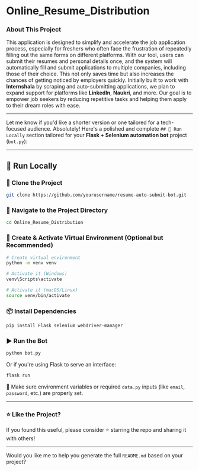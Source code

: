 # Online_Resume_Distribution

### About This Project

This application is designed to simplify and accelerate the job application process, especially for freshers who often face the frustration of repeatedly filling out the same forms on different platforms. With our tool, users can submit their resumes and personal details once, and the system will automatically fill and submit applications to multiple companies, including those of their choice. This not only saves time but also increases the chances of getting noticed by employers quickly. Initially built to work with **Internshala** by scraping and auto-submitting applications, we plan to expand support for platforms like **LinkedIn**, **Naukri**, and more. Our goal is to empower job seekers by reducing repetitive tasks and helping them apply to their dream roles with ease.

---

Let me know if you'd like a shorter version or one tailored for a tech-focused audience.
Absolutely! Here's a polished and complete `## 🚀 Run Locally` section tailored for your **Flask + Selenium automation bot** project (`bot.py`):

---

## 🚀 Run Locally

### 🔗 Clone the Project

```bash
git clone https://github.com/yourusername/resume-auto-submit-bot.git
```

### 📁 Navigate to the Project Directory

```bash
cd Online_Resume_Distribution
```

### 🐍 Create & Activate Virtual Environment (Optional but Recommended)

```bash
# Create virtual environment
python -m venv venv

# Activate it (Windows)
venv\Scripts\activate

# Activate it (macOS/Linux)
source venv/bin/activate
```

### 📦 Install Dependencies

```bash
pip install Flask selenium webdriver-manager
```


### ▶️ Run the Bot

```bash
python bot.py
```

Or if you're using Flask to serve an interface:

```bash
flask run
```

🧠 Make sure environment variables or required `data.py` inputs (like `email`, `password`, etc.) are properly set.

---



### ⭐️ Like the Project?

If you found this useful, please consider ⭐️ starring the repo and sharing it with others!

---

Would you like me to help you generate the full `README.md` based on your project?

